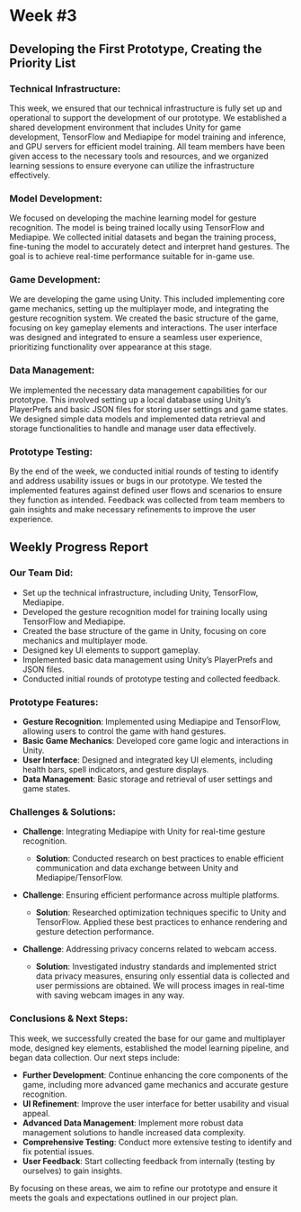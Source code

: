 # **Week #3**

## **Developing the First Prototype, Creating the Priority List**

### **Technical Infrastructure:**

This week, we ensured that our technical infrastructure is fully set up and operational to support the development of our prototype. We established a shared development environment that includes Unity for game development, TensorFlow and Mediapipe for model training and inference, and GPU servers for efficient model training. All team members have been given access to the necessary tools and resources, and we organized learning sessions to ensure everyone can utilize the infrastructure effectively.

### **Model Development:**

We focused on developing the machine learning model for gesture recognition. The model is being trained locally using TensorFlow and Mediapipe. We collected initial datasets and began the training process, fine-tuning the model to accurately detect and interpret hand gestures. The goal is to achieve real-time performance suitable for in-game use.

### **Game Development:**

We are developing the game using Unity. This included implementing core game mechanics, setting up the multiplayer mode, and integrating the gesture recognition system. We created the basic structure of the game, focusing on key gameplay elements and interactions. The user interface was designed and integrated to ensure a seamless user experience, prioritizing functionality over appearance at this stage.

### **Data Management:**

We implemented the necessary data management capabilities for our prototype. This involved setting up a local database using Unity’s PlayerPrefs and basic JSON files for storing user settings and game states. We designed simple data models and implemented data retrieval and storage functionalities to handle and manage user data effectively.

### **Prototype Testing:**

By the end of the week, we conducted initial rounds of testing to identify and address usability issues or bugs in our prototype. We tested the implemented features against defined user flows and scenarios to ensure they function as intended. Feedback was collected from team members to gain insights and make necessary refinements to improve the user experience.

## **Weekly Progress Report**

### **Our Team Did:**

- Set up the technical infrastructure, including Unity, TensorFlow, Mediapipe.
- Developed the gesture recognition model for training locally using TensorFlow and Mediapipe.
- Created the base structure of the game in Unity, focusing on core mechanics and multiplayer mode.
- Designed key UI elements to support gameplay.
- Implemented basic data management using Unity’s PlayerPrefs and JSON files.
- Conducted initial rounds of prototype testing and collected feedback.

### **Prototype Features:**

- **Gesture Recognition**: Implemented using Mediapipe and TensorFlow, allowing users to control the game with hand gestures.
- **Basic Game Mechanics**: Developed core game logic and interactions in Unity.
- **User Interface**: Designed and integrated key UI elements, including health bars, spell indicators, and gesture displays.
- **Data Management**: Basic storage and retrieval of user settings and game states.

### **Challenges & Solutions:**

- **Challenge**: Integrating Mediapipe with Unity for real-time gesture recognition.
  - **Solution**: Conducted research on best practices to enable efficient communication and data exchange between Unity and Mediapipe/TensorFlow.

- **Challenge**: Ensuring efficient performance across multiple platforms.
  - **Solution**: Researched optimization techniques specific to Unity and TensorFlow. Applied these best practices to enhance rendering and gesture detection performance.

- **Challenge**: Addressing privacy concerns related to webcam access.
  - **Solution**: Investigated industry standards and implemented strict data privacy measures, ensuring only essential data is collected and user permissions are obtained. We will process images in real-time with saving webcam images in any way.

### **Conclusions & Next Steps:**

This week, we successfully created the base for our game and multiplayer mode, designed key elements, established the model learning pipeline, and began data collection. Our next steps include:

- **Further Development**: Continue enhancing the core components of the game, including more advanced game mechanics and accurate gesture recognition.
- **UI Refinement**: Improve the user interface for better usability and visual appeal.
- **Advanced Data Management**: Implement more robust data management solutions to handle increased data complexity.
- **Comprehensive Testing**: Conduct more extensive testing to identify and fix potential issues.
- **User Feedback**: Start collecting feedback from internally (testing by ourselves) to gain insights.

By focusing on these areas, we aim to refine our prototype and ensure it meets the goals and expectations outlined in our project plan.